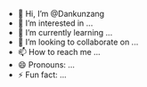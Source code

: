 - 👋 Hi, I’m @Dankunzang
- 👀 I’m interested in ...
- 🌱 I’m currently learning ...
- 💞️ I’m looking to collaborate on ...
- 📫 How to reach me ...
- 😄 Pronouns: ...
- ⚡ Fun fact: ...

<!---
Dankunzang/Dankunzang is a ✨ special ✨ repository because its `README.md` (this file) appears on your GitHub profile.
You can click the Preview link to take a look at your changes.
--->

